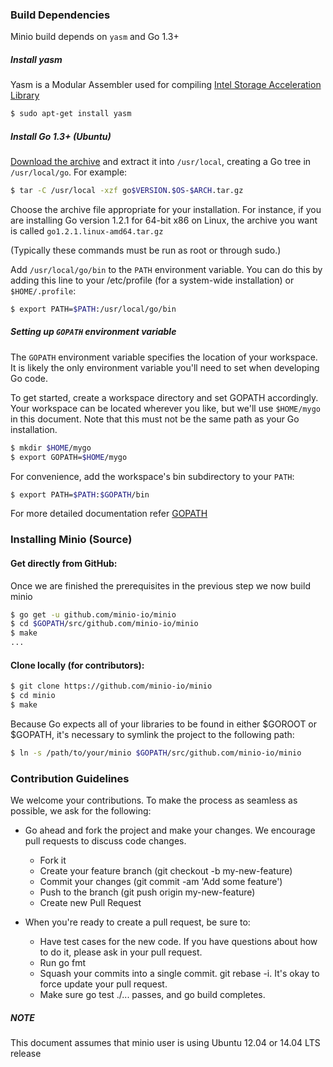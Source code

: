 ### Build Dependencies

Minio build depends on ``yasm`` and Go 1.3+

##### Install yasm

Yasm is a Modular Assembler used for compiling [Intel Storage Acceleration Library](https://01.org/intel%C2%AE-storage-acceleration-library-open-source-version)

```sh
$ sudo apt-get install yasm
```
##### Install Go 1.3+ (Ubuntu)

[Download the archive](https://golang.org/dl/) and extract it into ``/usr/local``, creating a Go tree in ``/usr/local/go``. For example:
```sh
$ tar -C /usr/local -xzf go$VERSION.$OS-$ARCH.tar.gz
```

Choose the archive file appropriate for your installation. For instance, if you are installing Go version 1.2.1 for 64-bit x86 on Linux, the archive you want is called ``go1.2.1.linux-amd64.tar.gz``

(Typically these commands must be run as root or through sudo.)

Add ``/usr/local/go/bin`` to the ``PATH`` environment variable. You can do this by adding this line to your /etc/profile (for a system-wide installation) or ``$HOME/.profile``:
```sh
$ export PATH=$PATH:/usr/local/go/bin
```

##### Setting up ``GOPATH`` environment variable

The ``GOPATH`` environment variable specifies the location of your workspace. It is likely the only environment variable you'll need to set when developing Go code.

To get started, create a workspace directory and set GOPATH accordingly. Your workspace can be located wherever you like, but we'll use ``$HOME/mygo`` in this document. Note that this must not be the same path as your Go installation.
```sh
$ mkdir $HOME/mygo
$ export GOPATH=$HOME/mygo
```

For convenience, add the workspace's bin subdirectory to your ``PATH``:
```sh
$ export PATH=$PATH:$GOPATH/bin
```

For more detailed documentation refer [GOPATH](http://golang.org/doc/code.html#GOPATH)

### Installing Minio (Source)

#### Get directly from GitHub:

Once we are finished the prerequisites in the previous step we now build minio

```sh
$ go get -u github.com/minio-io/minio
$ cd $GOPATH/src/github.com/minio-io/minio
$ make
...
```

#### Clone locally (for contributors):

```sh
$ git clone https://github.com/minio-io/minio
$ cd minio
$ make
```

Because Go expects all of your libraries to be found in either $GOROOT or $GOPATH, it's necessary to symlink the project to the following path:

```sh
$ ln -s /path/to/your/minio $GOPATH/src/github.com/minio-io/minio
```

###  Contribution Guidelines

We welcome your contributions. To make the process as seamless as possible, we ask for the following:

* Go ahead and fork the project and make your changes. We encourage pull requests to discuss code changes.
  - Fork it
  - Create your feature branch (git checkout -b my-new-feature)
  - Commit your changes (git commit -am 'Add some feature')
  - Push to the branch (git push origin my-new-feature)
  - Create new Pull Request

* When you're ready to create a pull request, be sure to:
  - Have test cases for the new code. If you have questions about how to do it, please ask in your pull request.
  - Run go fmt
  - Squash your commits into a single commit. git rebase -i. It's okay to force update your pull request.
  - Make sure go test ./... passes, and go build completes.

##### NOTE

This document assumes that minio user is using Ubuntu 12.04 or 14.04 LTS release
